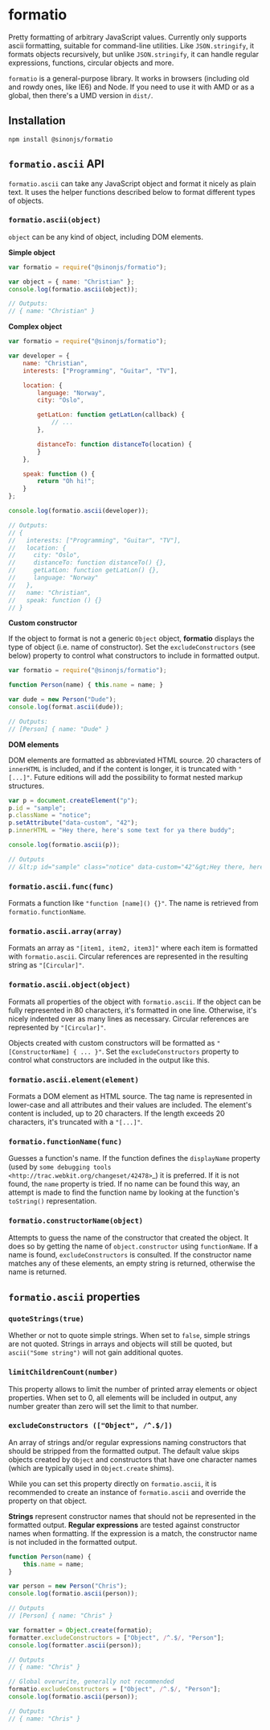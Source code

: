 # formatio

Pretty formatting of arbitrary JavaScript values. Currently only supports ascii
formatting, suitable for command-line utilities. Like `JSON.stringify`, it
formats objects recursively, but unlike `JSON.stringify`, it can handle
regular expressions, functions, circular objects and more.

`formatio` is a general-purpose library. It works in browsers (including old
and rowdy ones, like IE6) and Node. If you need to use it with AMD or as a global, then there's a UMD version in `dist/`.

## Installation

```shell
npm install @sinonjs/formatio
```


## `formatio.ascii` API

`formatio.ascii` can take any JavaScript object and format it nicely as plain
text. It uses the helper functions described below to format different types of
objects.


### `formatio.ascii(object)`

`object` can be any kind of object, including DOM elements.


**Simple object**

```javascript
var formatio = require("@sinonjs/formatio");

var object = { name: "Christian" };
console.log(formatio.ascii(object));

// Outputs:
// { name: "Christian" }
```


**Complex object**

```javascript
var formatio = require("@sinonjs/formatio");

var developer = {
    name: "Christian",
    interests: ["Programming", "Guitar", "TV"],

    location: {
        language: "Norway",
        city: "Oslo",

        getLatLon: function getLatLon(callback) {
            // ...
        },

        distanceTo: function distanceTo(location) {
        }
    },

    speak: function () {
        return "Oh hi!";
    }
};

console.log(formatio.ascii(developer));

// Outputs:
// {
//   interests: ["Programming", "Guitar", "TV"],
//   location: {
//     city: "Oslo",
//     distanceTo: function distanceTo() {},
//     getLatLon: function getLatLon() {},
//     language: "Norway"
//   },
//   name: "Christian",
//   speak: function () {}
// }
```


**Custom constructor**

If the object to format is not a generic `Object` object, **formatio**
displays the type of object (i.e. name of constructor). Set the
`excludeConstructors` (see below) property to control what constructors to
include in formatted output.

```javascript
var formatio = require("@sinonjs/formatio");

function Person(name) { this.name = name; }

var dude = new Person("Dude");
console.log(format.ascii(dude));

// Outputs:
// [Person] { name: "Dude" }
```


**DOM elements**

DOM elements are formatted as abbreviated HTML source. 20 characters of
`innerHTML` is included, and if the content is longer, it is truncated with
`"[...]"`. Future editions will add the possibility to format nested markup
structures.

```javascript
var p = document.createElement("p");
p.id = "sample";
p.className = "notice";
p.setAttribute("data-custom", "42");
p.innerHTML = "Hey there, here's some text for ya there buddy";

console.log(formatio.ascii(p));

// Outputs
// &lt;p id="sample" class="notice" data-custom="42"&gt;Hey there, here's so[...]&lt;/p&gt;</code></pre>
```


### `formatio.ascii.func(func)`

Formats a function like `"function [name]() {}"`. The name is retrieved from
`formatio.functionName`.


### `formatio.ascii.array(array)`

Formats an array as `"[item1, item2, item3]"` where each item is formatted
with `formatio.ascii`. Circular references are represented in the resulting
string as `"[Circular]"`.


### `formatio.ascii.object(object)`

Formats all properties of the object with `formatio.ascii`. If the object can
be fully represented in 80 characters, it's formatted in one line. Otherwise,
it's nicely indented over as many lines as necessary. Circular references are
represented by `"[Circular]"`.

Objects created with custom constructors will be formatted as
`"[ConstructorName] { ... }"`. Set the `excludeConstructors` property to
control what constructors are included in the output like this.


### `formatio.ascii.element(element)`

Formats a DOM element as HTML source. The tag name is represented in lower-case
and all attributes and their values are included. The element's content is
included, up to 20 characters. If the length exceeds 20 characters, it's
truncated with a `"[...]"`.


### `formatio.functionName(func)`

Guesses a function's name. If the function defines the `displayName` property
(used by `some debugging tools <http://trac.webkit.org/changeset/42478>`_) it is
preferred. If it is not found, the `name` property is tried. If no name can be
found this way, an attempt is made to find the function name by looking at the
function's `toString()` representation.


### `formatio.constructorName(object)`

Attempts to guess the name of the constructor that created the object. It does
so by getting the name of `object.constructor` using `functionName`. If a
name is found, `excludeConstructors` is consulted. If the constructor name
matches any of these elements, an empty string is returned, otherwise the name
is returned.


## `formatio.ascii` properties

### `quoteStrings(true)`

Whether or not to quote simple strings. When set to `false`, simple strings
are not quoted. Strings in arrays and objects will still be quoted, but
`ascii("Some string")` will not gain additional quotes.

### `limitChildrenCount(number)`

This property allows to limit the number of printed array elements or object
properties. When set to 0, all elements will be included in output, any number
greater than zero will set the limit to that number.

### `excludeConstructors (["Object", /^.$/])`

An array of strings and/or regular expressions naming constructors that should
be stripped from the formatted output. The default value skips objects created
by `Object` and constructors that have one character names (which are
typically used in `Object.create` shims).

While you can set this property directly on `formatio.ascii`, it is
recommended to create an instance of `formatio.ascii` and override the
property on that object.

**Strings** represent constructor names that should not be represented in the
formatted output. **Regular expressions** are tested against constructor names
when formatting. If the expression is a match, the constructor name is not
included in the formatted output.

```javascript
function Person(name) {
    this.name = name;
}

var person = new Person("Chris");
console.log(formatio.ascii(person));

// Outputs
// [Person] { name: "Chris" }

var formatter = Object.create(formatio);
formatter.excludeConstructors = ["Object", /^.$/, "Person"];
console.log(formatter.ascii(person));

// Outputs
// { name: "Chris" }

// Global overwrite, generally not recommended
formatio.excludeConstructors = ["Object", /^.$/, "Person"];
console.log(formatio.ascii(person));

// Outputs
// { name: "Chris" }
```
